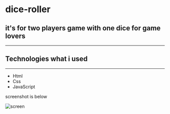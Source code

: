 # dice-roller


## it's for two players game with one dice for game lovers  

---
## Technologies what i used
---
- Html
- Css
- JavaScript

screenshot is below

![screen](https://github.com/user-attachments/assets/1be5af78-7b12-428d-a36e-54f4465da577)

